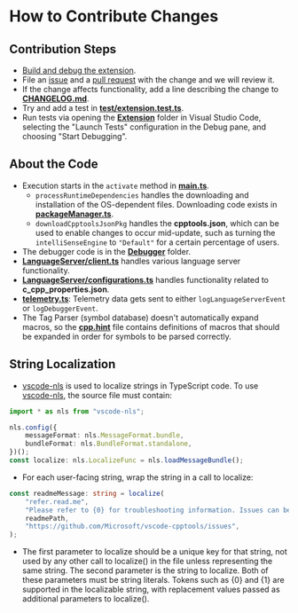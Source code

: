 # How to Contribute Changes

## Contribution Steps

-   [Build and debug the extension](Documentation/Building%20the%20Extension.md).
-   File an [issue](https://github.com/Microsoft/vscode-cpptools/issues) and a
    [pull request](https://github.com/Microsoft/vscode-cpptools/pulls) with the
    change and we will review it.
-   If the change affects functionality, add a line describing the change to
    [**CHANGELOG.md**](Extension/CHANGELOG.md).
-   Try and add a test in
    [**test/extension.test.ts**](Extension/test/unitTests/extension.test.ts).
-   Run tests via opening the
    [**Extension**](https://github.com/Microsoft/vscode-cpptools/tree/main/Extension)
    folder in Visual Studio Code, selecting the "Launch Tests" configuration in
    the Debug pane, and choosing "Start Debugging".

## About the Code

-   Execution starts in the `activate` method in
    [**main.ts**](Extension/src/main.ts).
    -   `processRuntimeDependencies` handles the downloading and installation of
        the OS-dependent files. Downloading code exists in
        [**packageManager.ts**](Extension/src/packageManager.ts).
    -   `downloadCpptoolsJsonPkg` handles the **cpptools.json**, which can be
        used to enable changes to occur mid-update, such as turning the
        `intelliSenseEngine` to `"Default"` for a certain percentage of users.
-   The debugger code is in the
    [**Debugger**](https://github.com/Microsoft/vscode-cpptools/tree/main/Extension/src/Debugger)
    folder.
-   [**LanguageServer/client.ts**](Extension/src/LanguageServer/client.ts)
    handles various language server functionality.
-   [**LanguageServer/configurations.ts**](Extension/src/LanguageServer/configurations.ts)
    handles functionality related to **c_cpp_properties.json**.
-   [**telemetry.ts**](Extension/src/telemetry.ts): Telemetry data gets sent to
    either `logLanguageServerEvent` or `logDebuggerEvent`.
-   The Tag Parser (symbol database) doesn't automatically expand macros, so the
    [**cpp.hint**](Extension/cpp.hint) file contains definitions of macros that
    should be expanded in order for symbols to be parsed correctly.

## String Localization

-   [vscode-nls](https://github.com/microsoft/vscode-nls) is used to localize
    strings in TypeScript code. To use
    [vscode-nls](https://github.com/microsoft/vscode-nls), the source file must
    contain:

```typescript
import * as nls from "vscode-nls";

nls.config({
	messageFormat: nls.MessageFormat.bundle,
	bundleFormat: nls.BundleFormat.standalone,
})();
const localize: nls.LocalizeFunc = nls.loadMessageBundle();
```

-   For each user-facing string, wrap the string in a call to localize:

```typescript
const readmeMessage: string = localize(
	"refer.read.me",
	"Please refer to {0} for troubleshooting information. Issues can be created at {1}",
	readmePath,
	"https://github.com/Microsoft/vscode-cpptools/issues",
);
```

-   The first parameter to localize should be a unique key for that string, not
    used by any other call to localize() in the file unless representing the
    same string. The second parameter is the string to localize. Both of these
    parameters must be string literals. Tokens such as {0} and {1} are supported
    in the localizable string, with replacement values passed as additional
    parameters to localize().
